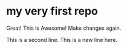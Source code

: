 # my very first repo
Great! This is Awesome! Make changes again.

This is a second line.
This is a new line here. 

